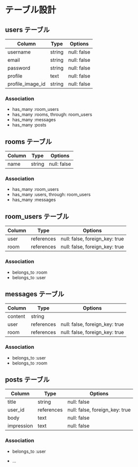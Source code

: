 # テーブル設計

## users テーブル

| Column          | Type       | Options                       |
| --------------- | -----------| ----------------------------- |
| username        | string     | null: false                   |
| email           | string     | null: false                   |
| password        | string     | null: false                   |
| profile         | text       | null: false                   |
| profile_image_id| string     | null: false                   |

### Association
- has_many :room_users
- has_many :rooms, through: room_users
- has_many :messages
- has_many :posts

## rooms テーブル

| Column | Type   | Options     |
| ------ | ------ | ----------- |
| name   | string | null: false |

### Association

- has_many :room_users
- has_many :users, through: room_users
- has_many :messages

## room_users テーブル

| Column | Type       | Options                        |
| ------ | ---------- | ------------------------------ |
| user   | references | null: false, foreign_key: true |
| room   | references | null: false, foreign_key: true |

### Association

- belongs_to :room
- belongs_to :user

## messages テーブル

| Column  | Type       | Options                        |
| ------- | ---------- | ------------------------------ |
| content | string     |                                |
| user    | references | null: false, foreign_key: true |
| room    | references | null: false, foreign_key: true |

### Association

- belongs_to :user
- belongs_to :room

## posts テーブル

| Column      | Type       | Options                        |
| ----------- | ---------- | ------------------------------ |
| title      | string     | null: false                    |
| user_id     | references | null: false, foreign_key: true |
| body        | text       | null: false                    |
| impression  | text       | null: false                    |

### Association

- belongs_to :user

* ...